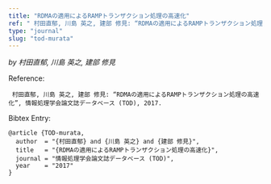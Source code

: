 ```yaml
---
title: "RDMAの適用によるRAMPトランザクション処理の高速化"
ref: " 村田直郁, 川島 英之, 建部 修見: “RDMAの適用によるRAMPトランザクション処理の高速化”, 情報処理学会論文誌データベース (TOD), 2017."
type: "journal"
slug: "tod-murata"
---
```


_by 村田直郁, 川島 英之, 建部 修見_

Reference:

```
 村田直郁, 川島 英之, 建部 修見: “RDMAの適用によるRAMPトランザクション処理の高速化”, 情報処理学会論文誌データベース (TOD), 2017.
```

Bibtex Entry:

```
@article {TOD-murata,
  author  = "{村田直郁} and {川島 英之} and {建部 修見}",
  title   = "{RDMAの適用によるRAMPトランザクション処理の高速化}",
  journal = "情報処理学会論文誌データベース (TOD)",
  year    = "2017"
}
```
